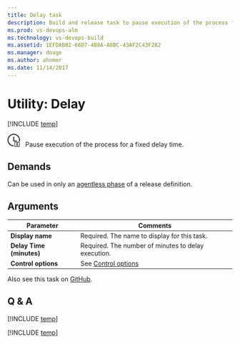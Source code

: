 ```yaml
---
title: Delay task 
description: Build and release task to pause execution of the process for a fixed delay time in VSTS and TFS
ms.prod: vs-devops-alm
ms.technology: vs-devops-build
ms.assetid: 1EFDAB02-66D7-4B8A-A8BC-43AF2C43F282
ms.manager: douge
ms.author: ahomer
ms.date: 11/14/2017
---
```


# Utility: Delay

[!INCLUDE [temp](../../_shared/version-tfs-2015-update.md)]

![icon](_img/delay.png) &nbsp; Pause execution of the process for a fixed delay time.

## Demands

Can be used in only an [agentless phase](../../concepts/process/phases.md#agentless-phase) of a release definition.

## Arguments

| Parameter | Comments |
| --- | --- |
| **Display name** | Required. The name to display for this task. |
| **Delay Time (minutes)** | Required. The number of minutes to delay execution. |
| **Control options** | See [Control options](../../concepts/process/tasks.md#controloptions) |

Also see this task on [GitHub](https://github.com/Microsoft/vsts-tasks/tree/master/Tasks/Delay).

## Q & A

<!-- BEGINSECTION class="md-qanda" -->

[!INCLUDE [temp](../../_shared/qa-agents.md)]

[!INCLUDE [temp](../../_shared/qa-versions.md)]

<!-- ENDSECTION -->

